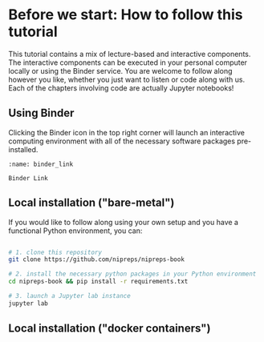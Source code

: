 # Before we start: How to follow this tutorial

This tutorial contains a mix of lecture-based and interactive components.
The interactive components can be executed in your personal computer locally or using the Binder service.
You are welcome to follow along however you like, whether you just want to listen or code along with us.
Each of the chapters involving code are actually Jupyter notebooks!

## Using Binder

Clicking the Binder icon in the top right corner will launch an interactive computing environment with all of the necessary software packages pre-installed.

```{figure} ../images/binder_link.png
:name: binder_link

Binder Link
```

## Local installation ("bare-metal")

If you would like to follow along using your own setup and you have a functional Python environment, you can:

```bash

# 1. clone this repository
git clone https://github.com/nipreps/nipreps-book

# 2. install the necessary python packages in your Python environment
cd nipreps-book && pip install -r requirements.txt

# 3. launch a Jupyter lab instance
jupyter lab

```

## Local installation ("docker containers")

